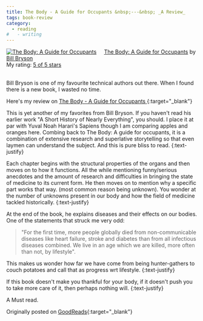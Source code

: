```yaml
---
title: The Body - A Guide for Occupants &nbsp;---&nbsp; _A Review_
tags: book-review
category:
  - reading
#   - writing
---
```


<a href="https://www.goodreads.com/book/show/43582376-the-body" style="float: left; padding-right: 20px"><img border="0" alt="The Body: A Guide for Occupants" src="https://i.gr-assets.com/images/S/compressed.photo.goodreads.com/books/1565810646l/43582376._SX98_.jpg" /></a><a href="https://www.goodreads.com/book/show/43582376-the-body">The Body: A Guide for Occupants</a> by <a href="https://www.goodreads.com/author/show/7.Bill_Bryson">Bill Bryson</a><br/>
My rating: <a href="https://www.goodreads.com/review/show/3064643265">5 of 5 stars</a><br /><br />

Bill Bryson is one of my favourite technical authors out there. When I found there is a new book, I wasted no time.

Here's my review on [The Body - A Guide for Occupants ](https://www.goodreads.com/book/show/43582376-the-body){:target="\_blank"}

This is yet another of my favorites from Bill Bryson. If you haven't read his earlier work "A Short History of Nearly Everything", you should. I place it at par with Yuval Noah Harari's Sapiens though I am comparing apples and oranges here. Combing back to The Body: A guide for occupants, it is a combination of extensive research and superlative storytelling so that even laymen can understand the subject. And this is pure bliss to read.
{:text-justify}

Each chapter begins with the structural properties of the organs and then moves on to how it functions. All the while mentioning funny/serious anecdotes and the amount of research and difficulties in bringing the state of medicine to its current form. He then moves on to mention why a specific part works that way. (most common reason being unknown). You wonder at the number of unknowns present in our body and how the field of medicine tackled historically.
{:text-justify}

At the end of the book, he explains diseases and their effects on our bodies. One of the statements that struck me very odd:

> "For the first time, more people globally died from non-communicable diseases like heart failure, stroke and diabetes than from all infectious diseases combined. We live in an age which we are killed, more often than not, by lifestyle".

This makes us wonder how far we have come from being hunter-gathers to couch potatoes and call that as progress wrt lifestyle.
{:text-justify}

If this book doesn't make you thankful for your body, if it doesn't push you to take more care of it, then perhaps nothing will.
{:text-justify}

A Must read.

Originally posted on [GoodReads](https://www.goodreads.com/user/show/33625087-cmrmahesh){:target="\_blank"}
